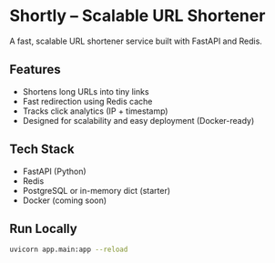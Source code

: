 # Shortly – Scalable URL Shortener

A fast, scalable URL shortener service built with FastAPI and Redis.

## Features
- Shortens long URLs into tiny links
- Fast redirection using Redis cache
- Tracks click analytics (IP + timestamp)
- Designed for scalability and easy deployment (Docker-ready)

## Tech Stack
- FastAPI (Python)
- Redis
- PostgreSQL or in-memory dict (starter)
- Docker (coming soon)

## Run Locally

```bash
uvicorn app.main:app --reload